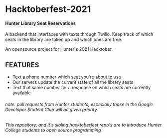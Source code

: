 # Hacktoberfest-2021

#### Hunter Library Seat Reservations

A backend that interfaces with texts through Twilio. Keep track of which
seats in the library are taken up and which ones are free. 

An opensource project for Hunter's 2021 Hacktober. 

## FEATURES
- Text a phone number which seat you're about to use
- Our servers update the current state of all the library seats
- Text that same number for a response on which seats are currently available

###### note: pull requests from Hunter students, especially those in the Google Developer Student Club will be given *priority*
###### This repository, and it's sibling hacktoberfest repo's are to introduce Hunter College students to open source programming
